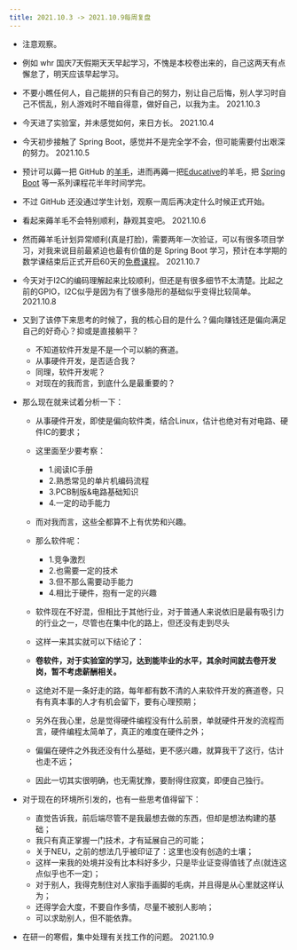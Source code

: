 ```yaml
---
title: 2021.10.3 -> 2021.10.9每周复盘
---
```


- 注意观察。
- 例如 whr 国庆7天假期天天早起学习，不愧是本校卷出来的，自己这两天有点懈怠了，明天应该早起学习。
- 不要小瞧任何人，自己能拼的只有自己的努力，别让自己后悔，别人学习时自己不慌乱，别人游戏时不暗自得意，做好自己，以我为主。 2021.10.3

- 今天进了实验室，并未感觉如何，来日方长。 2021.10.4

- 今天初步接触了 Spring Boot，感觉并不是完全学不会，但可能需要付出艰深的努力。 2021.10.5

- 预计可以薅一把 GitHub 的[羊毛](https://education.github.com/discount_requests/student_application)，进而再薅一把[Educative](https://www.educative.io/github-students)的羊毛，把 [Spring Boot](https://www.educative.io/courses/guide-spring-5-spring-boot-2?affiliate_id=5073518643380224) 等一系列课程花半年时间学完。
- 不过 GitHub 还没通过学生计划，观察一周后再决定什么时候正式开始。
- 看起来薅羊毛不会特别顺利，静观其变吧。 2021.10.6

- 然而薅羊毛计划异常顺利(真是打脸)，需要两年一次验证，可以有很多项目学习，对我来说目前最紧迫也最有价值的是 Spring Boot 学习，预计在本学期的数学课结束后正式开启60天的[免费课程](https://www.educative.io/courses/guide-spring-5-spring-boot-2?affiliate_id=5073518643380224)。 2021.10.7

- 今天对于I2C的编码理解起来比较顺利，但还是有很多细节不太清楚。比起之前的GPIO，I2C似乎是因为有了很多隐形的基础似乎变得比较简单。 2021.10.8

- 又到了该停下来思考的时候了，我的核心目的是什么？偏向赚钱还是偏向满足自己的好奇心？抑或是直接躺平？
    - 不知道软件开发是不是一个可以躺的赛道。
    - 从事硬件开发，是否适合我？
    - 同理，软件开发呢？
    - 对现在的我而言，到底什么是最重要的？

- 那么现在就来试着分析一下：
    - 从事硬件开发，即使是偏向软件类，结合Linux，估计也绝对有对电路、硬件IC的要求；
    - 这里面至少要考察：
      - 1.阅读IC手册
      - 2.熟悉常见的单片机编码流程
      - 3.PCB制版&电路基础知识
      - 4.一定的动手能力
    - 而对我而言，这些全都算不上有优势和兴趣。

    - 那么软件呢：
      - 1.竞争激烈
      - 2.也需要一定的技术
      - 3.但不那么需要动手能力
      - 4.相比于硬件，抱有一定的兴趣
    - 软件现在不好混，但相比于其他行业，对于普通人来说依旧是最有吸引力的行业之一，尽管也在集中化的路上，但还没有走到尽头
    - 这样一来其实就可以下结论了：
    - **卷软件，对于实验室的学习，达到能毕业的水平，其余时间就去卷开发岗，暂不考虑薪酬相关。**
    - 这绝对不是一条好走的路，每年都有数不清的人来软件开发的赛道卷，只有有真本事的人才有机会留下，要有心理预期；
    - 另外在我心里，总是觉得硬件编程没有什么前景，单就硬件开发的流程而言，硬件编程太简单了，真正的难度在硬件之外；
    - 偏偏在硬件之外我还没有什么基础，更不感兴趣，就算我干了这行，估计也走不远；
    - 因此一切其实很明确，也无需犹豫，要耐得住寂寞，即便自己独行。

- 对于现在的环境所引发的，也有一些思考值得留下：
    - 直觉告诉我，前后端尽管不是我最想去做的东西，但却是想法构建的基础；
    - 我只有真正掌握一门技术，才有延展自己的可能；
    - 关于NEU，之前的想法几乎被印证了：这里也没有创造的土壤；
    - 这样一来我的处境并没有比本科好多少，只是毕业证变得值钱了点(就连这点似乎也不一定)；
    - 对于别人，我得克制住对人家指手画脚的毛病，并且得是从心里就这样认为；
    - 还得学会大度，不要自作多情，尽量不被别人影响；
    - 可以求助别人，但不能依靠。

- 在研一的寒假，集中处理有关找工作的问题。 2021.10.9